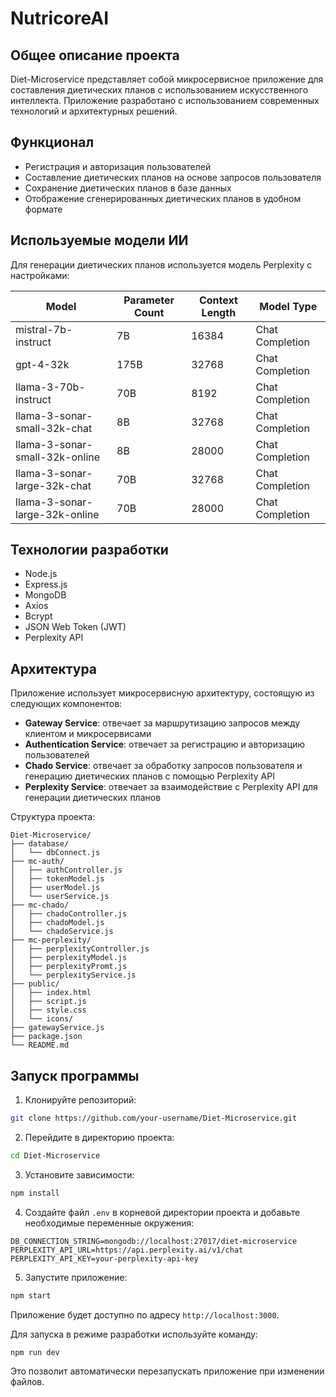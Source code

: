 # NutricoreAI 

## Общее описание проекта

Diet-Microservice представляет собой микросервисное приложение для составления диетических планов с использованием искусственного интеллекта. Приложение разработано с использованием современных технологий и архитектурных решений.

## Функционал

-   Регистрация и авторизация пользователей
-   Составление диетических планов на основе запросов пользователя
-   Сохранение диетических планов в базе данных
-   Отображение сгенерированных диетических планов в удобном формате

## Используемые модели ИИ

Для генерации диетических планов используется модель Perplexity с настройками:

| Model                          | Parameter Count | Context Length | Model Type      |
| ------------------------------ | --------------- | -------------- | --------------- |
| mistral-7b-instruct            | 7B              | 16384          | Chat Completion |
| gpt-4-32k                      | 175B            | 32768          | Chat Completion |
| llama-3-70b-instruct           | 70B             | 8192           | Chat Completion |
| llama-3-sonar-small-32k-chat   | 8B              | 32768          | Chat Completion |
| llama-3-sonar-small-32k-online | 8B              | 28000          | Chat Completion |
| llama-3-sonar-large-32k-chat   | 70B             | 32768          | Chat Completion |
| llama-3-sonar-large-32k-online | 70B             | 28000          | Chat Completion |

## Технологии разработки

-   Node.js
-   Express.js
-   MongoDB
-   Axios
-   Bcrypt
-   JSON Web Token (JWT)
-   Perplexity API

## Архитектура

Приложение использует микросервисную архитектуру, состоящую из следующих компонентов:

-   **Gateway Service**: отвечает за маршрутизацию запросов между клиентом и микросервисами
-   **Authentication Service**: отвечает за регистрацию и авторизацию пользователей
-   **Chado Service**: отвечает за обработку запросов пользователя и генерацию диетических планов с помощью Perplexity API
-   **Perplexity Service**: отвечает за взаимодействие с Perplexity API для генерации диетических планов

Структура проекта:

```
Diet-Microservice/
├── database/
│   └── dbConnect.js
├── mc-auth/
│   ├── authController.js
│   ├── tokenModel.js
│   ├── userModel.js
│   └── userService.js
├── mc-chado/
│   ├── chadoController.js
│   ├── chadoModel.js
│   └── chadoService.js
├── mc-perplexity/
│   ├── perplexityController.js
│   ├── perplexityModel.js
│   ├── perplexityPromt.js
│   └── perplexityService.js
├── public/
│   ├── index.html
│   ├── script.js
│   ├── style.css
│   └── icons/
├── gatewayService.js
├── package.json
└── README.md
```

## Запуск программы

1. Клонируйте репозиторий:

```bash
git clone https://github.com/your-username/Diet-Microservice.git
```

2. Перейдите в директорию проекта:

```bash
cd Diet-Microservice
```

3. Установите зависимости:

```bash
npm install
```

4. Создайте файл `.env` в корневой директории проекта и добавьте необходимые переменные окружения:

```
DB_CONNECTION_STRING=mongodb://localhost:27017/diet-microservice
PERPLEXITY_API_URL=https://api.perplexity.ai/v1/chat
PERPLEXITY_API_KEY=your-perplexity-api-key
```

5. Запустите приложение:

```bash
npm start
```

Приложение будет доступно по адресу `http://localhost:3000`.

Для запуска в режиме разработки используйте команду:

```bash
npm run dev
```

Это позволит автоматически перезапускать приложение при изменении файлов.
